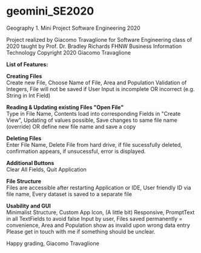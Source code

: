 # geomini_SE2020
Geography 1. Mini Project Software Engineering 2020

Project realized by Giacomo Travaglione
for Software Engineering class of 2020 taught by Prof. Dr. Bradley Richards
FHNW Business Information Technology
Copyright 2020 Giacomo Travaglione


**List of Features:**

**Creating Files** <br>
Create new File, Choose Name of File, Area and Population Validation of Integers, File will not be saved if User Input is incomplete OR incorrect (e.g. String in Int Field)

**Reading & Updating existing Files "Open File"**<br>
Type in File Name, Contents load into corresponding Fields in "Create View", Updating of values possible, Save changes to same file name (override) OR define new file name and save a copy
 
**Deleting Files**<br>
Enter File Name, Delete File from hard drive, if file sucessfully deleted, confirmation appears, if unsucessful, error is displayed.
  
**Additional Buttons**<br>
Clear All Fields, Quit Application

**File Structure**<br>
Files are accessible after restarting Application or IDE, User friendly ID via file name, Every dataset is saved to a separate file
  
**Usability and GUI**<br>
Minimalist Structure, Custom App Icon, (A little bit) Responsive, PromptText in all TextFields to avoid false Input by user, Files saved permanently = convenience, Area and Population show as invalid upon wrong data entry
<br>
Please get in touch with me if something should be unclear.<br>

Happy grading, Giacomo Travaglione
  
  
  
